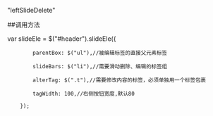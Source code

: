 "leftSlideDelete" 

##调用方法

var slideEle = $("#header").slideEle({

            parentBox: $("ul"),//被编辑标签的直接父元素标签
            
            slideBars: $("li"),//需要滑动删除、编辑的标签组
            
            alterTag: $(".t"),//需要修改内容的标签，必须单独用一个标签包裹
            
            tagWidth: 100,//右侧按钮宽度,默认80
            
        });
